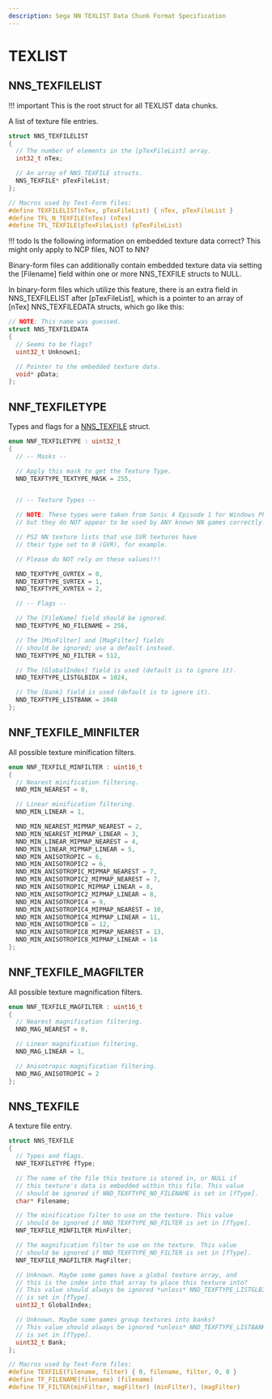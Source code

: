 ```yaml
---
description: Sega NN TEXLIST Data Chunk Format Specification
---
```


# TEXLIST

## NNS_TEXFILELIST

!!! important
    This is the root struct for all TEXLIST data chunks.

A list of texture file entries.

```c
struct NNS_TEXFILELIST
{
  // The number of elements in the [pTexFileList] array.
  int32_t nTex;

  // An array of NNS_TEXFILE structs.
  NNS_TEXFILE* pTexFileList;
};

// Macros used by Text-Form files:
#define TEXFILELIST(nTex, pTexFileList) { nTex, pTexFileList }
#define TFL_N_TEXFILE(nTex) (nTex)
#define TFL_TEXFILE(pTexFileList) (pTexFileList)
```

!!! todo
    Is the following information on embedded texture data correct? This might only apply to NCP files, NOT to NN?

Binary-form files can additionally contain embedded
texture data via setting the [Filename] field
within one or more NNS_TEXFILE structs to NULL.

In binary-form files which utilize this feature,
there is an extra field in NNS_TEXFILELIST after
[pTexFileList], which is a pointer to an array of
[nTex] NNS_TEXFILEDATA structs, which go like this:

```c
// NOTE: This name was guessed.
struct NNS_TEXFILEDATA
{
  // Seems to be flags?
  uint32_t Unknown1;

  // Pointer to the embedded texture data.
  void* pData;
};
```

## NNF_TEXFILETYPE

Types and flags for a [NNS_TEXFILE](#NNS_TEXFILE) struct.

```c
enum NNF_TEXFILETYPE : uint32_t
{
  // -- Masks --

  // Apply this mask to get the Texture Type.
  NND_TEXFTYPE_TEXTYPE_MASK = 255,


  // -- Texture Types --

  // NOTE: These types were taken from Sonic 4 Episode 1 for Windows Phone 7,
  // but they do NOT appear to be used by ANY known NN games correctly!

  // PS2 NN texture lists that use SVR textures have
  // their type set to 0 (GVR), for example.

  // Please do NOT rely on these values!!!

  NND_TEXFTYPE_GVRTEX = 0,
  NND_TEXFTYPE_SVRTEX = 1,
  NND_TEXFTYPE_XVRTEX = 2,

  // -- Flags --

  // The [FileName] field should be ignored.
  NND_TEXFTYPE_NO_FILENAME = 256,

  // The [MinFilter] and [MagFilter] fields
  // should be ignored; use a default instead.
  NND_TEXFTYPE_NO_FILTER = 512,

  // The [GlobalIndex] field is used (default is to ignore it).
  NND_TEXFTYPE_LISTGLBIDX = 1024,

  // The [Bank] field is used (default is to ignore it).
  NND_TEXFTYPE_LISTBANK = 2048
};
```

## NNF_TEXFILE_MINFILTER

All possible texture minification filters.

```c
enum NNF_TEXFILE_MINFILTER : uint16_t
{
  // Nearest minification filtering.
  NND_MIN_NEAREST = 0,

  // Linear minification filtering.
  NND_MIN_LINEAR = 1,

  NND_MIN_NEAREST_MIPMAP_NEAREST = 2,
  NND_MIN_NEAREST_MIPMAP_LINEAR = 3,
  NND_MIN_LINEAR_MIPMAP_NEAREST = 4,
  NND_MIN_LINEAR_MIPMAP_LINEAR = 5,
  NND_MIN_ANISOTROPIC = 6,
  NND_MIN_ANISOTROPIC2 = 6,
  NND_MIN_ANISOTROPIC_MIPMAP_NEAREST = 7,
  NND_MIN_ANISOTROPIC2_MIPMAP_NEAREST = 7,
  NND_MIN_ANISOTROPIC_MIPMAP_LINEAR = 8,
  NND_MIN_ANISOTROPIC2_MIPMAP_LINEAR = 8,
  NND_MIN_ANISOTROPIC4 = 9,
  NND_MIN_ANISOTROPIC4_MIPMAP_NEAREST = 10,
  NND_MIN_ANISOTROPIC4_MIPMAP_LINEAR = 11,
  NND_MIN_ANISOTROPIC8 = 12,
  NND_MIN_ANISOTROPIC8_MIPMAP_NEAREST = 13,
  NND_MIN_ANISOTROPIC8_MIPMAP_LINEAR = 14
};
```

## NNF_TEXFILE_MAGFILTER

All possible texture magnification filters.

```c
enum NNF_TEXFILE_MAGFILTER : uint16_t
{
  // Nearest magnification filtering.
  NND_MAG_NEAREST = 0,

  // Linear magnification filtering.
  NND_MAG_LINEAR = 1,

  // Anisotropic magnification filtering.
  NND_MAG_ANISOTROPIC = 2
};
```

## NNS_TEXFILE

A texture file entry.

```c
struct NNS_TEXFILE
{
  // Types and flags.
  NNF_TEXFILETYPE fType;

  // The name of the file this texture is stored in, or NULL if
  // this texture's data is embedded within this file. This value
  // should be ignored if NND_TEXFTYPE_NO_FILENAME is set in [fType].
  char* Filename;

  // The minification filter to use on the texture. This value
  // should be ignored if NND_TEXFTYPE_NO_FILTER is set in [fType].
  NNF_TEXFILE_MINFILTER MinFilter;

  // The magnification filter to use on the texture. This value
  // should be ignored if NND_TEXFTYPE_NO_FILTER is set in [fType].
  NNF_TEXFILE_MAGFILTER MagFilter;

  // Unknown. Maybe some games have a global texture array, and
  // this is the index into that array to place this texture into?
  // This value should always be ignored *unless* NND_TEXFTYPE_LISTGLBIDX
  // is set in [fType].
  uint32_t GlobalIndex;

  // Unknown. Maybe some games group textures into banks?
  // This value should always be ignored *unless* NND_TEXFTYPE_LISTBANK
  // is set in [fType].
  uint32_t Bank;
};

// Macros used by Text-Form files:
#define TEXFILE(filename, filter) { 0, filename, filter, 0, 0 }
#define TF_FILENAME(filename) (filename)
#define TF_FILTER(minFilter, magFilter) (minFilter), (magFilter)
```
